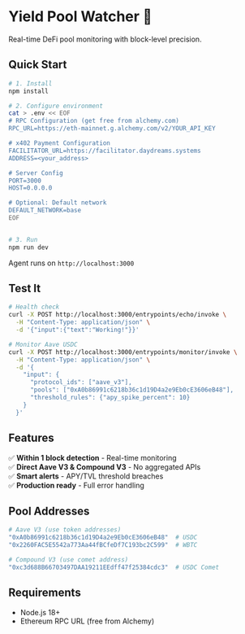 # Yield Pool Watcher 🎯

Real-time DeFi pool monitoring with block-level precision.

## Quick Start

```bash
# 1. Install
npm install

# 2. Configure environment
cat > .env << EOF
# RPC Configuration (get free from alchemy.com)
RPC_URL=https://eth-mainnet.g.alchemy.com/v2/YOUR_API_KEY

# x402 Payment Configuration  
FACILITATOR_URL=https://facilitator.daydreams.systems
ADDRESS=<your_address>

# Server Config
PORT=3000
HOST=0.0.0.0

# Optional: Default network
DEFAULT_NETWORK=base
EOF


# 3. Run
npm run dev
```

Agent runs on `http://localhost:3000`

## Test It

```bash
# Health check
curl -X POST http://localhost:3000/entrypoints/echo/invoke \
  -H "Content-Type: application/json" \
  -d '{"input":{"text":"Working!"}}'

# Monitor Aave USDC
curl -X POST http://localhost:3000/entrypoints/monitor/invoke \
  -H "Content-Type: application/json" \
  -d '{
    "input": {
      "protocol_ids": ["aave_v3"],
      "pools": ["0xA0b86991c6218b36c1d19D4a2e9Eb0cE3606eB48"],
      "threshold_rules": {"apy_spike_percent": 10}
    }
  }'
```

## Features

✅ **Within 1 block detection** - Real-time monitoring  
✅ **Direct Aave V3 & Compound V3** - No aggregated APIs  
✅ **Smart alerts** - APY/TVL threshold breaches  
✅ **Production ready** - Full error handling  


## Pool Addresses

```bash
# Aave V3 (use token addresses)
"0xA0b86991c6218b36c1d19D4a2e9Eb0cE3606eB48"  # USDC
"0x2260FAC5E5542a773Aa44fBCfeDf7C193bc2C599"  # WBTC

# Compound V3 (use comet address)  
"0xc3d688B66703497DAA19211EEdff47f25384cdc3"  # USDC Comet
```

## Requirements

- Node.js 18+
- Ethereum RPC URL (free from Alchemy)